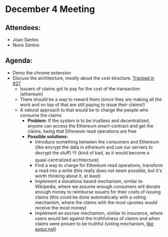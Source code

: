 # December 4 Meeting

## Attendees:
- Joao Santos
- Nuno Santos

## Agenda:
- Demo the chrome extension
- Discuss the architecture, mostly about the cost structure. [Tracked in #27](https://github.com/inesc-id/hypercerts-pm/issues/27)
    - Issuers of claims got to pay for the cost of the transaction (ethereum)
    - There should be a way to reward them (since they are making all the work and on top of that are still paying to issue their claims!)
    - A natural approach to that would be to charge the people who consume the claims
        - **Problem:** If the system is to be trustless and decentralized, anyone can access the Ethereum smart-contract and get the claims, being that Ethereum read operations are free
        - **Possible solutions:**
            - Introduce something between the consumers and Ethereum (like encrypt the data in ethereum and use our servers to decrypt the stuff) 👎 (kind of bad, as it would become a quasi-centralized architecture)
            - Find a way to charge for Ethereum read operations, transform a read into a write (this really does not seem possible, but it's worth thinking about it, at least) 
            - Implement a donations based mechanism, similar to Wikipedia, where we assume enough consumers will donate enough money to reimburse issuers for their costs of issuing claims (this could be done automatically with a voting mechanism, where the claims with the most upvotes would receive the most money)
            - Implement an escrow mechanism, similar to insurance, where users would bet against the truthfulness of claims and when claims were proven to be truthful (voting mechanism, [like augur.net](https://augur.net))

